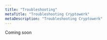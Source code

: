 ```yaml
---
title: "Troubleshooting"
metaTitle: "Troubleshooting Cryptowerk"
metaDescription: "Troubleshooting Cryptowerk"
---
```

Coming soon
